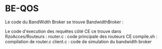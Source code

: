 # BE-QOS

Le code du BandWidth Broker se trouve BandwidthBroker :

Le code d'execution des requêtes côté CE ce trouve dans RzoAcces/Routeurs :
router.c : code principale des routeurs CE
compile.sh : compilation de router.c
client.c : code de simulation du bandwidth broker

